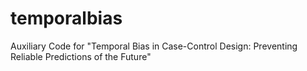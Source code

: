# temporalbias
Auxiliary Code for "Temporal Bias in Case-Control Design: Preventing Reliable Predictions of the Future"
